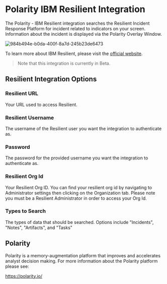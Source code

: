 # Polarity IBM Resilient Integration
The Polarity - IBM Resilient integration searches the Resilient Incident Response Platform for incident related to indicators on your screen.  Information about the incident is displayed via the Polarity Overlay Window.

![984b494e-b0da-400f-8a7d-245b23de6473](https://user-images.githubusercontent.com/306319/54000286-d928ec80-4114-11e9-90d3-1038d4297602.GIF)

To learn more about IBM Resilient, please visit the [official website](https://www.ibm.com/us-en/marketplace/resilient-incident-response-platform).

> Note that this integration is currently in Beta.

## Resilient Integration Options

### Resilient URL
Your URL used to access Resilient.

### Resilient Username
The username of the Resilient user you want the integration to authenticate as.

### Password
The password for the provided username you want the integration to authenticate as.

### Resilient Org Id
Your Resilient Org ID. You can find your resilient org id by navigating to Administrator settings then clicking on the Organization tab. Please note you must be a Resilient Administrator in order to access your Org Id.

### Types to Search

The types of data that should be searched.  Options include "Incidents", "Notes", "Artifacts", and "Tasks"

## Polarity

Polarity is a memory-augmentation platform that improves and accelerates analyst decision making.  For more information about the Polarity platform please see:

https://polarity.io/
